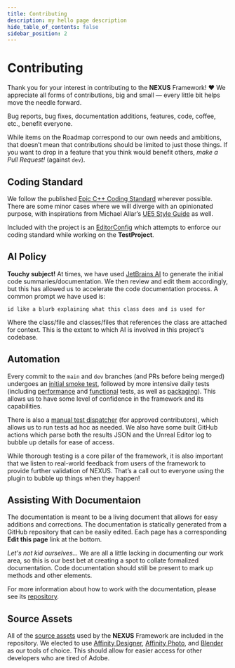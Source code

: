 ```yaml
---
title: Contributing
description: my hello page description
hide_table_of_contents: false
sidebar_position: 2
---
```


# Contributing

Thank you for your interest in contributing to the **NEXUS** Framework! ♥️ We appreciate all forms of contributions, big and small — every little bit helps move the needle forward.

Bug reports, bug fixes, documentation additions, features, code, coffee, etc., benefit everyone.

While items on the Roadmap correspond to our own needs and ambitions, that doesn’t mean that contributions should be limited to just those things. If you want to drop in a feature that you think would benefit others, *make a Pull Request!* (against `dev`).

## Coding Standard

We follow the published [Epic C++ Coding Standard](https://dev.epicgames.com/documentation/en-us/unreal-engine/epic-cplusplus-coding-standard-for-unreal-engine) wherever possible. There are some minor cases where we will diverge with an opinionated purpose, with inspirations from Michael Allar’s [UE5 Style Guide](https://github.com/Allar/ue5-style-guide/tree/v2) as well.

Included with the project is an [EditorConfig](https://github.com/dotBunny/NEXUS/blob/main/TestProject/.editorconfig) which attempts to enforce our coding standard while working on the **TestProject**.

## AI Policy

**Touchy subject!** At times, we have used [JetBrains AI](https://www.jetbrains.com/ai/) to generate the initial code summaries/documentation. We then review and edit them accordingly, but this has allowed us to accelerate the code documentation process. A common prompt we have used is:

````
id like a blurb explaining what this class does and is used for
````

Where the class/file and classes/files that references the class are attached for context. This is the extent to which AI is involved in this project's codebase. 

## Automation

Every commit to the `main` and `dev` branches (and PRs before being merged) undergoes an [initial smoke test](https://github.com/dotBunny/NEXUS/actions/workflows/push-unit-tests.yml), followed by more intensive daily tests (including [performance](https://github.com/dotBunny/NEXUS/actions/workflows/schedule-performance-tests.yml) and [functional](https://github.com/dotBunny/NEXUS/actions/workflows/schedule-functional-tests.yml) tests, as well as [packaging](https://github.com/dotBunny/NEXUS/actions/workflows/schedule-buildcookrun.yml)). This allows us to have some level of confidence in the framework and its capabilities.

There is also a [manual test dispatcher](https://github.com/dotBunny/NEXUS/actions/workflows/manual-tests.yml) (for approved contributors), which allows us to run tests ad hoc as needed. We also have some built GitHub actions which parse both the results JSON and the Unreal Editor log to bubble up details for ease of access.

While thorough testing is a core pillar of the framework, it is also important that we listen to real-world feedback from users of the framework to provide further validation of NEXUS. That’s a call out to everyone using the plugin to bubble up things when they happen!


## Assisting With Documentaion

The documentation is meant to be a living document that allows for easy additions and corrections. The documentation is statically generated from a GitHub repository that can be easily edited. Each page has a corresponding **Edit this page** link at the bottom. 

*Let's not kid ourselves...* We are all a little lacking in documenting our work area, so this is our best bet at creating a spot to collate formalized documentation. Code documentation should still be present to mark up methods and other elements. 

For more information about how to work with the documentation, please see its [repository](https://github.com/dotBunny/NEXUS.Docs).

## Source Assets

All of the [source assets](https://github.com/dotBunny/NEXUS/tree/main/SourceAssets) used by the **NEXUS** Framework are included in the repository. We elected to use [Affinity Designer](https://affinity.serif.com/en-us/designer/), [Affinity Photo](https://affinity.serif.com/en-us/photo/), and [Blender](https://www.blender.org/) as our tools of choice. This should allow for easier access for other developers who are tired of Adobe. 